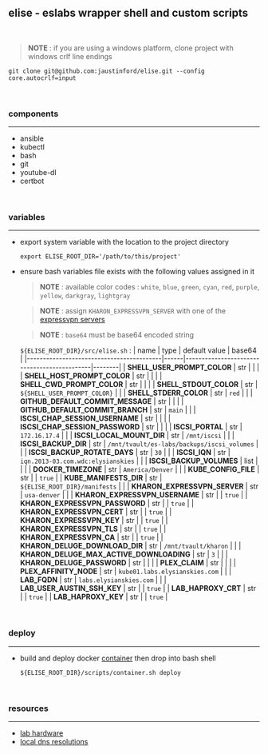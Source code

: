## elise - eslabs wrapper shell and custom scripts
<br />

> **NOTE** : if you are using a windows platform, clone project with windows crlf line endings
```
git clone git@github.com:jaustinford/elise.git --config core.autocrlf=input
```

<br />

### components
---

- ansible
- kubectl
- bash
- git
- youtube-dl
- certbot

<br />

### variables
---

- export system variable with the location to the project directory
    ```
    export ELISE_ROOT_DIR='/path/to/this/project'
    ```

- ensure bash variables file exists with the following values assigned in it
    > **NOTE** : available color codes : `white`, `blue`, `green`, `cyan`, `red`, `purple`, `yellow`, `darkgray`, `lightgray`

    > **NOTE** : assign `KHARON_EXPRESSVPN_SERVER` with one of the [expressvpn servers](https://github.com/jaustinford/elise/blob/main/files/expressvpn_servers.txt)

    > **NOTE** : `base64` must be base64 encoded string

    `${ELISE_ROOT_DIR}/src/elise.sh` :
    | name                                     | type | default value                               | base64 |
    |------------------------------------------|------|---------------------------------------------|--------|
    | **SHELL_USER_PROMPT_COLOR**              | str  |                                             |        |
    | **SHELL_HOST_PROMPT_COLOR**              | str  |                                             |        |
    | **SHELL_CWD_PROMPT_COLOR**               | str  |                                             |        |
    | **SHELL_STDOUT_COLOR**                   | str  | `${SHELL_USER_PROMPT_COLOR}`                |        |
    | **SHELL_STDERR_COLOR**                   | str  | `red`                                       |        |
    | **GITHUB_DEFAULT_COMMIT_MESSAGE**        | str  |                                             |        |
    | **GITHUB_DEFAULT_COMMIT_BRANCH**         | str  | `main`                                      |        |
    | **ISCSI_CHAP_SESSION_USERNAME**          | str  |                                             |        |
    | **ISCSI_CHAP_SESSION_PASSWORD**          | str  |                                             |        |
    | **ISCSI_PORTAL**                         | str  | `172.16.17.4`                               |        |
    | **ISCSI_LOCAL_MOUNT_DIR**                | str  | `/mnt/iscsi`                                |        |
    | **ISCSI_BACKUP_DIR**                     | str  | `/mnt/tvault/es-labs/backups/iscsi_volumes` |        |
    | **ISCSI_BACKUP_ROTATE_DAYS**             | str  | `30`                                        |        |
    | **ISCSI_IQN**                            | str  | `iqn.2013-03.com.wdc:elysianskies`          |        |
    | **ISCSI_BACKUP_VOLUMES**                 | list |                                             |        |
    | **DOCKER_TIMEZONE**                      | str  | `America/Denver`                            |        |
    | **KUBE_CONFIG_FILE**                     | str  |                                             | `true` |
    | **KUBE_MANIFESTS_DIR**                   | str  | `${ELISE_ROOT_DIR}/manifests`               |        |
    | **KHARON_EXPRESSVPN_SERVER**             | str  | `usa-denver`                                |        |
    | **KHARON_EXPRESSVPN_USERNAME**           | str  |                                             | `true` |
    | **KHARON_EXPRESSVPN_PASSWORD**           | str  |                                             | `true` |
    | **KHARON_EXPRESSVPN_CERT**               | str  |                                             | `true` |
    | **KHARON_EXPRESSVPN_KEY**                | str  |                                             | `true` |
    | **KHARON_EXPRESSVPN_TLS**                | str  |                                             | `true` |
    | **KHARON_EXPRESSVPN_CA**                 | str  |                                             | `true` |
    | **KHARON_DELUGE_DOWNLOAD_DIR**           | str  | `/mnt/tvault/kharon`                        |        |
    | **KHARON_DELUGE_MAX_ACTIVE_DOWNLOADING** | str  | `3`                                         |        |
    | **KHARON_DELUGE_PASSWORD**               | str  |                                             |        |
    | **PLEX_CLAIM**                           | str  |                                             |        |
    | **PLEX_AFFINITY_NODE**                   | str  | `kube01.labs.elysianskies.com`              |        |
    | **LAB_FQDN**                             | str  | `labs.elysianskies.com`                     |        |
    | **LAB_USER_AUSTIN_SSH_KEY**              | str  |                                             | `true` |
    | **LAB_HAPROXY_CRT**                      | str  |                                             | `true` |
    | **LAB_HAPROXY_KEY**                      | str  |                                             | `true` |

<br />

### deploy
---

- build and deploy docker [container](https://github.com/jaustinford/elise/blob/main/scripts/container.sh) then drop into bash shell
    ```
    ${ELISE_ROOT_DIR}/scripts/container.sh deploy
    ```

<br />

### resources
---

- [lab hardware](https://github.com/jaustinford/elise/blob/main/files/docs/hardware.md)
- [local dns resolutions](https://github.com/jaustinford/elise/blob/main/files/pihole/custom.list)
